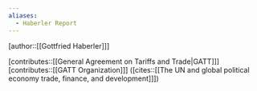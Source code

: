 ```yaml
---
aliases:
  - Haberler Report
---
```

[author::[[Gottfried Haberler]]]

[contributes::[[General Agreement on Tariffs and Trade|GATT]]]
[contributes::[[GATT Organization]]]
([cites::[[The UN and global political economy trade, finance, and development]]])
